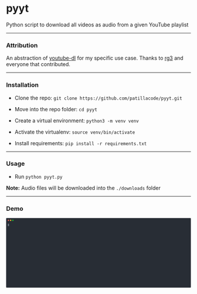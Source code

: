 # pyyt
Python script to download all videos as audio from a given YouTube playlist

-------------------
### Attribution ###

An abstraction of [youtube-dl](https://github.com/rg3/youtube-dl) for my specific use case.
Thanks to [rg3](https://github.com/rg3) and everyone that contributed.

-------------------
### Installation

* Clone the repo: `git clone https://github.com/patillacode/pyyt.git`

* Move into the repo folder: `cd pyyt`

* Create a virtual environment: `python3 -m venv venv`

* Activate the virtualenv: `source venv/bin/activate`

* Install requirements: `pip install -r requirements.txt`

---------

### Usage
* Run `python pyyt.py`

**Note:** Audio files will be downloaded into the `./downloads` folder

-----------
### Demo

![asciinema](./examples/demo.svg)
